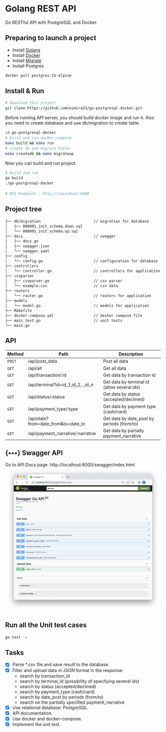 # Golang REST API

Go RESTful API with PostgreSQL and Docker.

## Preparing to launch a project

- Install [Golang](https://golang.org/doc/install)
- Install [Docker](https://docs.docker.com/get-docker/)
- Install [Migrate](https://github.com/golang-migrate/migrate/blob/master/cmd/migrate/README.md)
- Install Postgres

```bash
docker pull postgres:15-alpine
```

## Install & Run

```bash
# download this project
git clone https://github.com/esmira23/go-postgresql-docker.git
```

Before running API server, you should build docker image and run it. Also you need to create database and use db/migration to create table.

```bash
cd go-postgresql-docker
# build and run docker-compose
make build && make run
# create db and migrate table
make createdb && make migrateup
```

Now you can build and run project.

```bash
# build and run
go build
./go-postgresql-docker

# API Endpoint : http://localhost:8000
```

## Project tree

```
├── db/migration                        // migration for database
│   ├── 000001_init_schema.down.sql
│   └── 000001_init_schema.up.sql
├── docs                                // swagger
│   ├── docs.go
│   ├── swagger.json
│   └── swagger.yaml
├── config
│   └── config.go                       // configuration for database
├── controllers
│   └── controller.go                   // controllers for application
├── csvparser
│   ├── csvparser.go                    // csv parser
│   └── example.csv                     // csv data
├── routers
│   └── router.go                       // routers for application
├── models
│   └── model.go                        // models for application
├── Makefile
├── docker-compose.yml                  // docker compose file
├── main_test.go                        // unit tests
└── main.go
```

## API

| Method | Path                                | Description                                 |
| ------ | ----------------------------------- | ------------------------------------------- |
| `POST` | /api/post_data                      | Post all data                               |
| `GET`  | /api/all                            | Get all data                                |
| `GET`  | /api/transaction/:id                | Get data by transaction id                  |
| `GET`  | /api/terminal?id=id_1,id_2,..,id_n  | Get data by terminal id (allow several ids) |
| `GET`  | /api/status/:status                 | Get data by status (accepted/declined)      |
| `GET`  | /api/payment_type/:type             | Get data by payment type (cash/card)        |
| `GET`  | /api/date?from=date_from&to=date_to | Get data by date_post by periods (from/to)  |
| `GET`  | /api/payment_narrative/:narrative   | Get data by partially payment_narrative     |

## {•••} Swagger API

Go to API Docs page: http://localhost:8000/swagger/index.html
![Swagger](docs/swagger.png)

## Run all the Unit test cases

```bash
go test -v
```

## Tasks

- [x] Parse \*.csv file and save result to the database.
- [x] Filter and upload data in JSON format in the response:
  - search by transaction_id
  - search by terminal_id (possibility of specifying several ids)
  - search by status (accepted/declined)
  - search by payment_type (cash/card)
  - search by date_post by periods (from/to)
  - search on the partially specified payment_narrative
- [x] Use relational database: PostgreSQL.
- [x] API documentation.
- [x] Use docker and docker-compose.
- [x] Implement the unit test.
